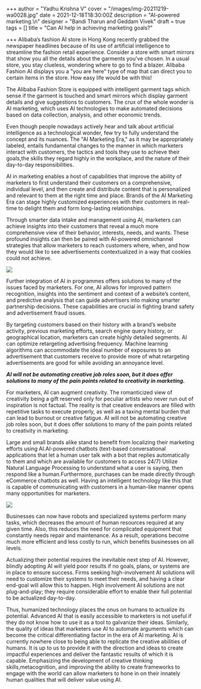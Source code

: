 +++
author = "Yadhu Krishna V"
cover = "/images/img-20211219-wa0028.jpg"
date = 2021-12-18T18:30:00Z
description = "AI-powered marketing.\n"
designer = "Bandi Tharun and Geddam Vivek"
draft = true
tags = []
title = "Can AI help in achieving marketing goals?"

+++
Alibaba’s fashion AI store in Hong Kong recently grabbed the newspaper headlines because of its use of artificial intelligence to streamline the fashion retail experience. Consider a store with smart mirrors that show you all the details about the garments you've chosen. In a usual store, you stay clueless, wondering where to go to find a blazer. Alibaba Fashion AI displays you a "you are here" type of map that can direct you to certain items in the store. How easy life would be with this!

The Alibaba Fashion Store is equipped with intelligent garment tags which sense if the garment is touched and smart mirrors which display garment details and give suggestions to customers. The crux of the whole wonder is AI marketing, which uses AI technologies to make automated decisions based on data collection, analysis, and other economic trends.

Even though people nowadays actively hear and talk about artificial intelligence as a technological wonder, few try to fully understand the concept and its nuances. The "AI Marketing Era," as it may be appropriately labeled, entails fundamental changes to the manner in which marketers interact with customers, the tactics and tools they use to achieve their goals,the skills they regard highly in the workplace, and the nature of their day-to-day responsibilities.

AI in marketing enables a host of capabilities that improve the ability of marketers to first understand their customers on a comprehensive, individual level, and then create and distribute content that is personalized and relevant to them at the right time and place. Brands of the AI Marketing Era can stage highly customized experiences with their customers in real-time to delight them and form long-lasting relationships.

Through smarter data intake and management using AI, marketers can achieve insights into their customers that reveal a much more comprehensive view of their behavior, interests, needs, and wants. These profound insights can then be paired with AI-powered omnichannel strategies that allow marketers to reach customers where, when, and how they would like to see advertisements contextualized in a way that cookies could not achieve.

![](/images/screenshot_20211219-185952.png)

Further integration of AI in programmes offers solutions to many of the issues faced by marketers. For one, AI allows for improved pattern recognition, insights into the sentiment and context of a website’s content, and predictive analysis that can guide advertisers into making smarter partnership decisions. These capabilities are crucial in fighting brand safety and advertisement fraud issues.

By targeting customers based on their history with a brand’s website activity, previous marketing efforts, search engine query history, or geographical location, marketers can create highly detailed segments. AI can optimize retargeting advertising frequency. Machine learning algorithms can accommodate the ideal number of exposures to an advertisement that customers receive to provide more of what retargeting advertisements are good for while avoiding an annoyance level. 

**_AI will not be automating creative job roles soon, but it does offer solutions to many of the pain points related to creativity in marketing._**

For marketers, AI can augment creativity. The romanticized view of creativity being a gift reserved only for peculiar artists who never run out of inspiration is not factual. The reality is that creative endeavors are filled with repetitive tasks to execute properly, as well as a taxing mental burden that can lead to burnout or creative fatigue. AI will not be automating creative job roles soon, but it does offer solutions to many of the pain points related to creativity in marketing.

Large and small brands alike stand to benefit from localizing their marketing efforts using AI.AI-powered chatbots (text-based conversational applications that let a human user talk with a bot that replies automatically to them and which are available for customers to access 24/7) Utilize Natural Language Processing to understand what a user is saying, then respond like a human.Furthermore, purchases can be made directly through eCommerce chatbots as well. Having an intelligent technology like this that is capable of communicating with customers in a human-like manner opens many opportunities for marketers.

![](/images/screenshot_20211219-190300.png)

Businesses can now have robots and specialized systems perform many tasks, which decreases the amount of human resources required at any given time. Also, this reduces the need for complicated equipment that constantly needs repair and maintenance. As a result, operations become much more efficient and less costly to run, which benefits businesses on all levels.

Actualizing their potential requires the inevitable next step of AI. However, blindly adopting AI will yield poor results if no goals, plans, or systems are in place to ensure success. Firms seeking high-involvement AI solutions will need to customize their systems to meet their needs, and having a clear end-goal will allow this to happen. High involvement AI solutions are not plug-and-play; they require considerable effort to enable their full potential to be actualized day-to-day.

Thus, humanized technology places the onus on humans to actualize its potential. Advanced AI that is easily accessible to marketers is not useful if they do not know how to use it as a tool to galvanize their ideas. Similarly, the quality of ideas that marketers use AI to automate arguments which can become the critical differentiating factor in the era of AI marketing. AI is currently nowhere close to being able to replicate the creative abilities of humans. It is up to us to provide it with the direction and ideas to create impactful experiences and deliver the fantastic results of which it is capable. Emphasizing the development of creative thinking skills,metacognition, and improving the ability to create frameworks to engage with the world can allow marketers to hone in on their innately human qualities that will deliver value using AI.